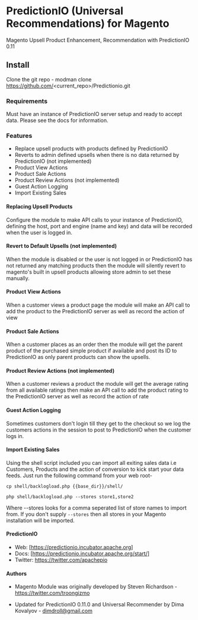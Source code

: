 PredictionIO (Universal Recommendations) for Magento
=============

Magento Upsell Product Enhancement, Recommendation with PredictionIO 0.11

## Install

Clone the git repo - modman clone https://github.com/<current_repo>/Predictionio.git

### Requirements

Must have an instance of PredictionIO server setup and ready to accept data. Please see the docs for information.

### Features

* Replace upsell products with products defined by PredictionIO 
* Reverts to admin defined upsells when there is no data returned by PredictionIO (not implemented)
* Product View Actions
* Product Sale Actions
* Product Review Actions (not implemented)
* Guest Action Logging
* Import Existing Sales

#### Replacing Upsell Products

Configure the module to make API calls to your instance of PredictionIO, defining the host, port and engine (name and key) and data will be recorded when the user is logged in.

#### Revert to Default Upsells (not implemented)

When the module is disabled or the user is not logged in or PredictionIO has not returned any matching products then the module will silently revert to magento's built in upsell products allowing store admin to set these manually.

#### Product View Actions

When a customer views a product page the module will make an API call to add the product to the PredictionIO server as well as record the action of view

#### Product Sale Actions

When a customer places as an order then the module will get the parent product of the purchased simple product if available and post its ID to PredictionIO as only parent products can show the upsells.

#### Product Review Actions (not implemented)

When a customer reviews a product the module will get the average rating from all available ratings then make an API call to add the product rating to the PredictionIO server as well as record the action of rate

#### Guest Action Logging

Sometimes customers don't login till they get to the checkout so we log the customers actions in the session to post to PredictionIO when the customer logs in.

#### Import Existing Sales

Using the shell script included you can import all exiting sales data i.e Customers, Products and the action of conversion to kick start your data feeds. Just run the following command from your web root- 

``cp shell/backlogload.php {{base_dir}}/shell/``

``php shell/backlogload.php --stores store1,store2``

Where --stores looks for a comma seperated list of store names to import from. If you don't supply `--stores` then all stores in your Magento installation will be imported.

#### PredictionIO

* Web: [https://predictionio.incubator.apache.org]
* Docs: [https://predictionio.incubator.apache.org/start/]
* Twitter: https://twitter.com/apachepio

#### Authors

* Magento Module was originally developed by Steven Richardson - https://twitter.com/troongizmo
* Updated for PredictionIO 0.11.0 and Universal Recommender by Dima Kovalyov - dimdroll@gmail.com

  [https://predictionio.incubator.apache.org/start/]: https://predictionio.incubator.apache.org/start/
  [http://www.actionml.com/docs/ur]: http://www.actionml.com/docs/ur
